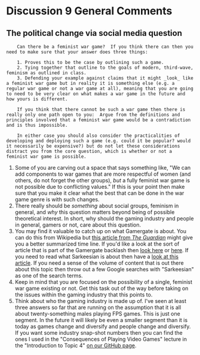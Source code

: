 # Discussion 9 General Comments

## The political change via social media question
		Can there be a feminist war game?  If you think there can then you need to make sure that your answer does three things:

		1. Proves this to be the case by outlining such a game.
		2. Tying together that outline to the goals of modern, third-wave, feminism as outlined in class.
		3. Defending your example against claims that it might _look_ like a feminist war game but in reality it is something else (e.g. a regular war game or not a war game at all), meaning that you are going to need to be very clear on what makes a war game in the future and how yours is different.

		If you think that there cannot be such a war game then there is really only one path open to you:  Argue from the definitions and principles involved that a feminist war game would be a contradiction and is thus impossible.

		In either case you should also consider the practicalities of developing and deploying such a game (e.g. could it be popular? would it necessarily be expensive?) but do not let these considerations distract you from the core question, which is whether or not a feminist war game is possible.

1.  Some of you are carving out a space that says something like, "We can add components to war games that are more respectful of women (and others, do not forget the other groups), _but_ a fully feminist war game is not possible due to conflicting values."  If this is your point then make sure that you make it clear what the best that can be done in the war game genre is with such changes.
2.  There really should be _something_ about social groups, feminism in general, and _why_ this question matters beyond being of possible theoretical interest.  In short, why should the gaming industry and people in general, gamers or not, care about this question.
3.  You may find it valuable to catch up on what Gamergate is about.  You can do this from Wikipedia but [this article from _The Guardian_](https://www.washingtonpost.com/news/the-intersect/wp/2014/10/14/the-only-guide-to-gamergate-you-will-ever-need-to-read/?utm_term=.4b0a5a2e1e72) might give you a better summarized time line.  If you'd like a look at the sort of article that is part of the Gamergate backlash then [look here](http://www.returnofkings.com/46346/gamergate-why-feminists-want-to-destroy-gaming) or [here](http://www.antifeministtech.info/category/gaming/).  If you need to read what Sarkeesian is about then have a [look at this article](http://kotaku.com/how-anita-sarkeesian-wants-video-games-to-change-1688231729).  If you need a sense of the volume of content that is out there about this topic then throw out a few Google searches with "Sarkeesian" as one of the search terms.
4.  Keep in mind that you are focused on the possibility of a single, feminist war game existing or not.  Get this task out of the way before taking on the issues within the gaming industry that this points to.
5.  Think about who the gaming industry is made up of.  I've seen at least three answers so far that are running on the assumption that it is all about twenty-something males playing FPS games.  This is just one segment.  In the future it will likely be even a smaller segment than it is today as games change and diversify and people change and diversify.  If you want some industry snap-shot numbers then you can find the ones I used in the "Consequences of Playing Video Games" lecture in the "Introduction to Topic 4" [on our GitHub page](https://github.com/symulation/UofA-PHIL366-F16).